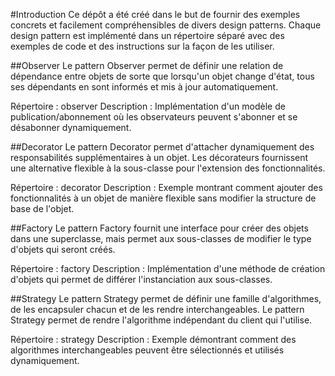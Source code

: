 #Introduction
Ce dépôt a été créé dans le but de fournir des exemples concrets et facilement compréhensibles de divers design patterns. Chaque design pattern est implémenté dans un répertoire séparé avec des exemples de code et des instructions sur la façon de les utiliser.

##Observer
Le pattern Observer permet de définir une relation de dépendance entre objets de sorte que lorsqu'un objet change d'état, tous ses dépendants en sont informés et mis à jour automatiquement.

Répertoire : observer
Description : Implémentation d'un modèle de publication/abonnement où les observateurs peuvent s'abonner et se désabonner dynamiquement.

##Decorator
Le pattern Decorator permet d'attacher dynamiquement des responsabilités supplémentaires à un objet. Les décorateurs fournissent une alternative flexible à la sous-classe pour l'extension des fonctionnalités.

Répertoire : decorator
Description : Exemple montrant comment ajouter des fonctionnalités à un objet de manière flexible sans modifier la structure de base de l'objet.

##Factory
Le pattern Factory fournit une interface pour créer des objets dans une superclasse, mais permet aux sous-classes de modifier le type d'objets qui seront créés.

Répertoire : factory
Description : Implémentation d'une méthode de création d'objets qui permet de différer l'instanciation aux sous-classes.

##Strategy
Le pattern Strategy permet de définir une famille d'algorithmes, de les encapsuler chacun et de les rendre interchangeables. Le pattern Strategy permet de rendre l'algorithme indépendant du client qui l'utilise.

Répertoire : strategy
Description : Exemple démontrant comment des algorithmes interchangeables peuvent être sélectionnés et utilisés dynamiquement.
